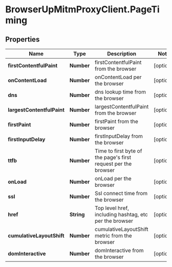 # BrowserUpMitmProxyClient.PageTiming

## Properties

Name | Type | Description | Notes
------------ | ------------- | ------------- | -------------
**firstContentfulPaint** | **Number** | firstContentfulPaint from the browser | [optional] 
**onContentLoad** | **Number** | onContentLoad per the browser | [optional] 
**dns** | **Number** | dns lookup time from the browser | [optional] 
**largestContentfulPaint** | **Number** | largestContentfulPaint from the browser | [optional] 
**firstPaint** | **Number** | firstPaint from the browser | [optional] 
**firstInputDelay** | **Number** | firstInputDelay from the browser | [optional] 
**ttfb** | **Number** | Time to first byte of the page&#39;s first request per the browser | [optional] 
**onLoad** | **Number** | onLoad per the browser | [optional] 
**ssl** | **Number** | Ssl connect time from the browser | [optional] 
**href** | **String** | Top level href, including hashtag, etc per the browser | [optional] 
**cumulativeLayoutShift** | **Number** | cumulativeLayoutShift metric from the browser | [optional] 
**domInteractive** | **Number** | domInteractive from the browser | [optional] 


